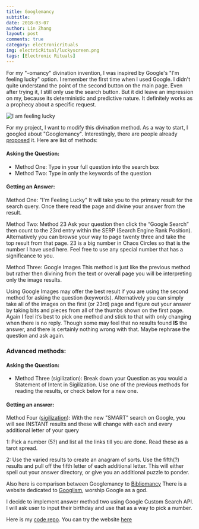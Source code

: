 ```yaml
---
title: Googlemancy
subtitle:
date: 2018-03-07
author: Lin Zhang
layout: post
comments: true
category: electronicrituals
img: electricRitual/luckyscreen.png
tags: [Electronic Rituals]
---
```


For my "-omancy" divination invention, I was inspired by Google's "I'm feeling lucky" option. I remember the first time when I used Google. I didn't quite understand the point of the second button on the main page. Even after trying it, I still only use the search button. But it did leave an impression on my, because its deterministic and predictive nature. It definitely works as a prophecy about a specific request.

![I am feeling lucky]({{site.baseurl}}/images/electricRitual/luckyscreen.png)

For my project, I want to modify this divination method. As a way to start, I googled about "Googlemancy". Interestingly, there are people already [proposed](http://occultcorpus.com/forums/index.php?/topic/14136-googlemancy/) it. Here are list of methods:

#### Asking the Question:

 - Method One: Type in your full question into the search box
 - Method Two: Type in only the keywords of the question

#### Getting an Answer:

 Method One: "I'm Feeling Lucky"  It will take you to the primary result for the search query. Once there read the page and divine your answer from the result.

 Method Two: Method 23  Ask your question then click the “Google Search” then count to the 23rd entry within the SERP (Search Engine Rank Position). Alternatively you can browse your way to page twenty three and take the top result from that page. 23 is a big number in Chaos Circles so that is the number I have used here. Feel free to use any special number that has a significance to you.

 Method Three: Google Images  This method is just like the previous method but rather then divining from the text or overall page you will be interpreting only the image results.

Using Google Images may offer the best result if you are using the second method for asking the question (keywords).
Alternatively you can simply take all of the images on the first (or 23rd) page and figure out your answer by taking bits and pieces from all of the thumbs shown on the first page.
Again I feel it’s best to pick one method and stick to that with only changing when there is no reply. Though some may feel that no results found **IS** the answer, and there is certainly nothing wrong with that. Maybe rephrase the question and ask again.

### Advanced methods:

#### Asking the Question:

 - Method Three (sigilization): Break down your Question as you would a Statement of Intent in Sigilization. Use one of the previous methods for reading the results, or check below for a new one.

#### Getting an answer:

 Method Four ([sigilization](https://www.youtube.com/watch?v=GZ019mza4RA)): With the new "SMART" search on Google, you will see INSTANT results and these will change with each and every additional letter of your query

1: Pick a number (5?) and list all the links till you are done. Read these as a tarot spread.

2: Use the varied results to create an anagram of sorts. Use the fifth(?) results and pull off the fifth letter of each additional letter. This will either spell out your answer directory, or give you an additional puzzle to ponder.

Also here is comparison between Googlemancy to [Bibliomancy](https://en.wikipedia.org/wiki/Bibliomancy)
There is a website dedicated to [Googlism](http://www.thechurchofgoogle.org/googleprayers/), worship Google as a god.

I decide to implement answer method two using Google Custom Search API. I will ask user to input their birthday and use that as a way to pick a number.

Here is my [code repo](https://github.com/linzhangcs/googlemancy/). You can try the website [here](https://linzhangcs.github.io/googlemancy/)
